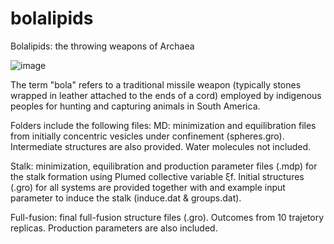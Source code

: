 # bolalipids
Bolalipids: the throwing weapons of Archaea

![image](https://github.com/user-attachments/assets/2d9eca7c-2e18-46df-b249-4157f6d41577)

The term "bola" refers to a traditional missile weapon (typically stones wrapped in leather attached to the ends of a cord) employed by indigenous peoples for hunting and capturing animals in South America.

Folders include the following files:
MD: minimization and equilibration files from initially concentric vesicles under confinement (spheres.gro). Intermediate structures are also provided. Water molecules not included.

Stalk: minimization, equilibration and production parameter files (.mdp) for the stalk formation using Plumed collective variable ξf. Initial structures (.gro) for all systems are provided together with and example input parameter to induce the stalk (induce.dat & groups.dat).

Full-fusion: final full-fusion structure files (.gro). Outcomes from 10 trajetory replicas. Production parameters are also included.
